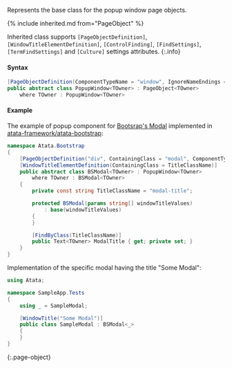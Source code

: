 Represents the base class for the popup window page objects.

{% include inherited.md from="PageObject" %}

Inherited class supports `[PageObjectDefinition]`, `[WindowTitleElementDefinition]`, `[ControlFinding]`, `[FindSettings]`, `[TermFindSettings]` and `[Culture]` settings attributes.
{:.info}

#### Syntax

```cs
[PageObjectDefinition(ComponentTypeName = "window", IgnoreNameEndings = "PopupWindow,Window,Popup")]
public abstract class PopupWindow<TOwner> : PageObject<TOwner>
    where TOwner : PopupWindow<TOwner>
```

#### Example

The example of popup component for [Bootsrap's Modal](http://getbootstrap.com/javascript/#modals) implemented in [atata-framework/atata-bootstrap](https://github.com/atata-framework/atata-bootstrap):

```cs
namespace Atata.Bootstrap
{
    [PageObjectDefinition("div", ContainingClass = "modal", ComponentTypeName = "modal", IgnoreNameEndings = "PopupWindow,Window,Popup,Modal")]
    [WindowTitleElementDefinition(ContainingClass = TitleClassName)]
    public abstract class BSModal<TOwner> : PopupWindow<TOwner>
        where TOwner : BSModal<TOwner>
    {
        private const string TitleClassName = "modal-title";

        protected BSModal(params string[] windowTitleValues)
            : base(windowTitleValues)
        {
        }

        [FindByClass(TitleClassName)]
        public Text<TOwner> ModalTitle { get; private set; }
    }
}
```

Implementation of the specific modal having the title "Some Modal":

```cs
using Atata;

namespace SampleApp.Tests
{
    using _ = SampleModal;

    [WindowTitle("Some Modal")]
    public class SampleModal : BSModal<_>
    {
    }
}
```
{:.page-object}